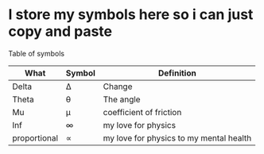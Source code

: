 # I store my symbols here so i can just copy and paste
Table of symbols

What | Symbol|Definition
-----|-----|----
Delta | Δ | Change
Theta | θ | The angle
Mu | μ | coefficient of friction
Inf | ∞ | my love for physics
proportional | ∝ | my love for physics to my mental health
